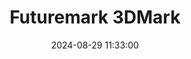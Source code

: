 ---
layout: post
title: Futuremark 3DMark
summary: 
date: '2024-08-29 11:33:00'
tags: [Benchmarks]
---